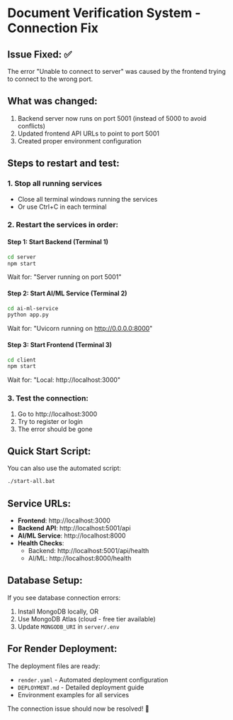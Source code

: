 # Document Verification System - Connection Fix

## Issue Fixed: ✅
The error "Unable to connect to server" was caused by the frontend trying to connect to the wrong port.

## What was changed:
1. Backend server now runs on port 5001 (instead of 5000 to avoid conflicts)
2. Updated frontend API URLs to point to port 5001
3. Created proper environment configuration

## Steps to restart and test:

### 1. Stop all running services
- Close all terminal windows running the services
- Or use Ctrl+C in each terminal

### 2. Restart the services in order:

#### Step 1: Start Backend (Terminal 1)
```bash
cd server
npm start
```
Wait for: "Server running on port 5001"

#### Step 2: Start AI/ML Service (Terminal 2)
```bash
cd ai-ml-service
python app.py
```
Wait for: "Uvicorn running on http://0.0.0.0:8000"

#### Step 3: Start Frontend (Terminal 3)
```bash
cd client
npm start
```
Wait for: "Local: http://localhost:3000"

### 3. Test the connection:
1. Go to http://localhost:3000
2. Try to register or login
3. The error should be gone

## Quick Start Script:
You can also use the automated script:
```bash
./start-all.bat
```

## Service URLs:
- **Frontend**: http://localhost:3000
- **Backend API**: http://localhost:5001/api
- **AI/ML Service**: http://localhost:8000
- **Health Checks**: 
  - Backend: http://localhost:5001/api/health
  - AI/ML: http://localhost:8000/health

## Database Setup:
If you see database connection errors:
1. Install MongoDB locally, OR
2. Use MongoDB Atlas (cloud - free tier available)
3. Update `MONGODB_URI` in `server/.env`

## For Render Deployment:
The deployment files are ready:
- `render.yaml` - Automated deployment configuration
- `DEPLOYMENT.md` - Detailed deployment guide
- Environment examples for all services

The connection issue should now be resolved! 🎉
